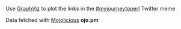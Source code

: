 Use [GraphViz](http://search.cpan.org/~lbrocard/GraphViz-2.04/lib/GraphViz.pm)
to plot the links in the [#myjourneytoperl](http://twitter.com/#!/search?q=%23myjourneytoperl) Twitter meme

Data fetched with [Mojolicious](http://mojolicio.us) **ojo.pm**


